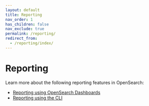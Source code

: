 ```yaml
---
layout: default
title: Reporting
nav_order: 1
has_children: false
nav_exclude: true
permalink: /reporting/
redirect_from:
  - /reporting/index/
---
```


# Reporting

Learn more about the following reporting features in OpenSearch:

- [Reporting using OpenSearch Dashboards]({{site.url}}{{site.baseurl}}/reporting/report-dashboard-index/) 
- [Reporting using the CLI]({{site.url}}{{site.baseurl}}/reporting/rep-cli-index/)
